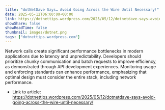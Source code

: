 ```yaml
---
title: "dotNetDave Says… Avoid Going Across the Wire Until Necessary!"
date: 2025-05-12T06:00:00+00:00
link: https://dotnettips.wordpress.com/2025/05/12/dotnetdave-says-avoid-going-across-the-wire-until-necessary/
showShare: false
showReadTime: false
thumbnail: images/dotnet.png
tags: ["dotnettips.wordpress.com"]
---
```

Network calls create significant performance bottlenecks in modern applications due to latency and unpredictability. Developers should prioritize chunky communication and batch requests to improve efficiency, as demonstrated through API development experiences. Monitoring usage and enforcing standards can enhance performance, emphasizing that optimal design must consider the entire stack, including network performance.

- Link to article: https://dotnettips.wordpress.com/2025/05/12/dotnetdave-says-avoid-going-across-the-wire-until-necessary/